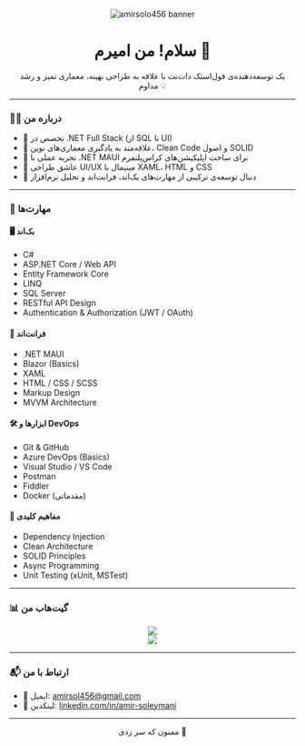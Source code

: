 <p align="center">
  <img src="C:\Users\Amir\Desktop\villa1.jpg" alt="amirsolo456 banner" />
</p>

<h1 align="center">سلام! من امیرم 👋</h1>

<p align="center">
یک توسعه‌دهنده‌ی فول‌استک دات‌نت با علاقه به طراحی بهینه، معماری تمیز و رشد مداوم 💡
</p>

---

### 👨‍💻 درباره من

- 🔧 تخصص در .NET Full Stack (از SQL تا UI)
- 🌱 علاقه‌مند به یادگیری معماری‌های نوین، Clean Code و اصول SOLID
- 📱 تجربه عملی با .NET MAUI برای ساخت اپلیکیشن‌های کراس‌پلتفرم
- 💬 عاشق طراحی UI/UX مینیمال با XAML، HTML و CSS
- 🎯 دنبال توسعه‌ی ترکیبی از مهارت‌های بک‌اند، فرانت‌اند و تحلیل نرم‌افزار

---

### 💼 مهارت‌ها

#### 🖥️ بک‌اند
- C#
- ASP.NET Core / Web API
- Entity Framework Core
- LINQ
- SQL Server
- RESTful API Design
- Authentication & Authorization (JWT / OAuth)

#### 🎨 فرانت‌اند
- .NET MAUI
- Blazor (Basics)
- XAML
- HTML / CSS / SCSS
- Markup Design
- MVVM Architecture

#### 🛠️ ابزارها و DevOps
- Git & GitHub
- Azure DevOps (Basics)
- Visual Studio / VS Code
- Postman
- Fiddler
- Docker (مقدماتی)

#### 🧠 مفاهیم کلیدی
- Dependency Injection
- Clean Architecture
- SOLID Principles
- Async Programming
- Unit Testing (xUnit, MSTest)

---

### 📊 گیت‌هاب من

<p align="center">
  <img src="https://github-readme-stats.vercel.app/api?username=amirsolo456&show_icons=true&theme=radical" />
  <br />
  <img src="https://github-readme-stats.vercel.app/api/top-langs/?username=amirsolo456&layout=compact&theme=radical" />
</p>

---

### 📬 ارتباط با من

- 📧 ایمیل: [amirsol456@gmail.com](mailto:amirsol456@example.com)
- 💼 لینکدین: [linkedin.com/in/amir-soleymani](https://www.linkedin.com/in/amir-soleymani-96b481336?utm_source=share&utm_campaign=share_via&utm_content=profile&utm_medium=android_app)

---

<p align="center">
  ممنون که سر زدی 🙌
</p>
